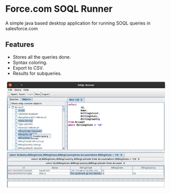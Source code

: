 Force.com SOQL Runner
=====================

A simple java based desktop application for running SOQL queries in salesforce.com

Features
--------

* Stores all the queries done.
* Syntax coloring.
* Export to CSV.
* Results for subqueries.

![screenshot](screenshot.png)
